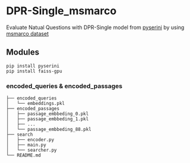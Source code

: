 # DPR-Single_msmarco
 Evaluate Natual Questions with DPR-Single model from [pyserini](https://github.com/castorini/pyserini) by using [msmarco dataset](https://github.com/microsoft/MSMARCO-Passage-Ranking)

## Modules
```
pip install pyserini
pip install faiss-gpu
```

### encoded_queries & encoded_passages
```
├── encoded_queries
│   └── embeddings.pkl
├── encoded_passages
│   ├── passage_embbeding_0.pkl
│   ├── passage_embbeding_1.pkl
│   ├── ...
│   └── passage_embbeding_88.pkl
├── search
│   ├── encoder.py
│   ├── main.py
│   └── searcher.py
└── README.md
```